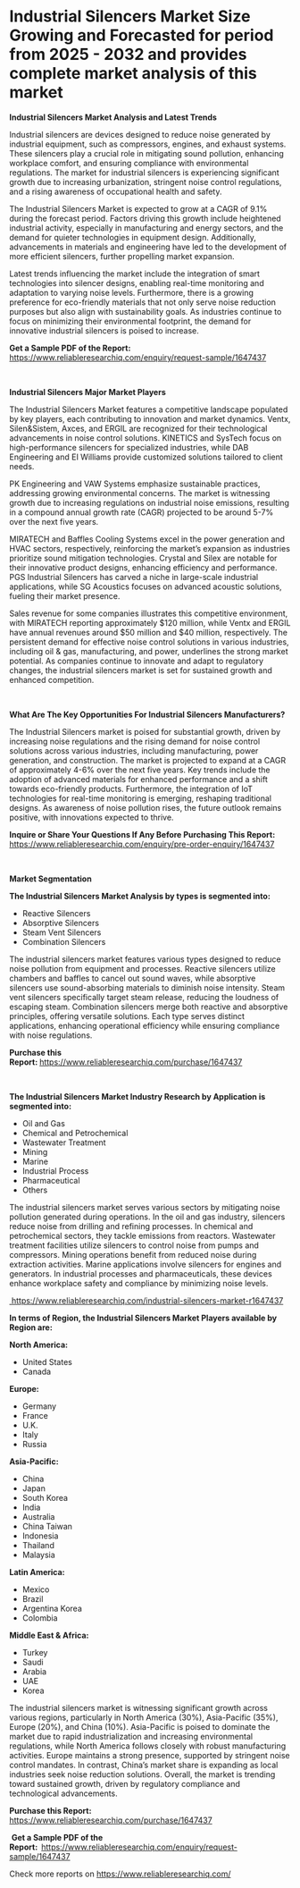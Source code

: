 <p><h1>Industrial Silencers Market Size Growing and Forecasted for period from 2025 - 2032 and provides complete market analysis of this market</h1></p><p><strong>Industrial Silencers Market Analysis and Latest Trends</strong></p>
<p><p>Industrial silencers are devices designed to reduce noise generated by industrial equipment, such as compressors, engines, and exhaust systems. These silencers play a crucial role in mitigating sound pollution, enhancing workplace comfort, and ensuring compliance with environmental regulations. The market for industrial silencers is experiencing significant growth due to increasing urbanization, stringent noise control regulations, and a rising awareness of occupational health and safety.</p><p>The Industrial Silencers Market is expected to grow at a CAGR of 9.1% during the forecast period. Factors driving this growth include heightened industrial activity, especially in manufacturing and energy sectors, and the demand for quieter technologies in equipment design. Additionally, advancements in materials and engineering have led to the development of more efficient silencers, further propelling market expansion.</p><p>Latest trends influencing the market include the integration of smart technologies into silencer designs, enabling real-time monitoring and adaptation to varying noise levels. Furthermore, there is a growing preference for eco-friendly materials that not only serve noise reduction purposes but also align with sustainability goals. As industries continue to focus on minimizing their environmental footprint, the demand for innovative industrial silencers is poised to increase.</p></p>
<p><strong>Get a Sample PDF of the Report:&nbsp;</strong> <a href="https://www.reliableresearchiq.com/enquiry/request-sample/1647437?utm_campaign=3570&utm_medium=2&utm_source=Github&utm_content=ia&utm_term=10042025&utm_id=industrial-silencers">https://www.reliableresearchiq.com/enquiry/request-sample/1647437</a></p>
<p>&nbsp;</p>
<p><strong>Industrial Silencers Major Market Players</strong></p>
<p><p>The Industrial Silencers Market features a competitive landscape populated by key players, each contributing to innovation and market dynamics. Ventx, Silen&Sistem, Axces, and ERGIL are recognized for their technological advancements in noise control solutions. KINETICS and SysTech focus on high-performance silencers for specialized industries, while DAB Engineering and EI Williams provide customized solutions tailored to client needs. </p><p>PK Engineering and VAW Systems emphasize sustainable practices, addressing growing environmental concerns. The market is witnessing growth due to increasing regulations on industrial noise emissions, resulting in a compound annual growth rate (CAGR) projected to be around 5-7% over the next five years.</p><p>MIRATECH and Baffles Cooling Systems excel in the power generation and HVAC sectors, respectively, reinforcing the market’s expansion as industries prioritize sound mitigation technologies. Crystal and Silex are notable for their innovative product designs, enhancing efficiency and performance. PGS Industrial Silencers has carved a niche in large-scale industrial applications, while SG Acoustics focuses on advanced acoustic solutions, fueling their market presence.</p><p>Sales revenue for some companies illustrates this competitive environment, with MIRATECH reporting approximately $120 million, while Ventx and ERGIL have annual revenues around $50 million and $40 million, respectively. The persistent demand for effective noise control solutions in various industries, including oil & gas, manufacturing, and power, underlines the strong market potential. As companies continue to innovate and adapt to regulatory changes, the industrial silencers market is set for sustained growth and enhanced competition.</p></p>
<p>&nbsp;</p>
<p><strong>What Are The Key Opportunities For Industrial Silencers Manufacturers?</strong></p>
<p><p>The Industrial Silencers market is poised for substantial growth, driven by increasing noise regulations and the rising demand for noise control solutions across various industries, including manufacturing, power generation, and construction. The market is projected to expand at a CAGR of approximately 4-6% over the next five years. Key trends include the adoption of advanced materials for enhanced performance and a shift towards eco-friendly products. Furthermore, the integration of IoT technologies for real-time monitoring is emerging, reshaping traditional designs. As awareness of noise pollution rises, the future outlook remains positive, with innovations expected to thrive.</p></p>
<p><strong>Inquire or Share Your Questions If Any Before Purchasing This Report:</strong> <a href="https://www.reliableresearchiq.com/enquiry/pre-order-enquiry/1647437?utm_campaign=3570&utm_medium=2&utm_source=Github&utm_content=ia&utm_term=10042025&utm_id=industrial-silencers">https://www.reliableresearchiq.com/enquiry/pre-order-enquiry/1647437</a></p>
<p>&nbsp;</p>
<p><strong>Market Segmentation</strong></p>
<p><strong>The Industrial Silencers Market Analysis by types is segmented into:</strong></p>
<p><ul><li>Reactive Silencers</li><li>Absorptive Silencers</li><li>Steam Vent Silencers</li><li>Combination Silencers</li></ul></p>
<p><p>The industrial silencers market features various types designed to reduce noise pollution from equipment and processes. Reactive silencers utilize chambers and baffles to cancel out sound waves, while absorptive silencers use sound-absorbing materials to diminish noise intensity. Steam vent silencers specifically target steam release, reducing the loudness of escaping steam. Combination silencers merge both reactive and absorptive principles, offering versatile solutions. Each type serves distinct applications, enhancing operational efficiency while ensuring compliance with noise regulations.</p></p>
<p><strong>Purchase this Report:&nbsp;</strong><a href="https://www.reliableresearchiq.com/purchase/1647437?utm_campaign=3570&utm_medium=2&utm_source=Github&utm_content=ia&utm_term=10042025&utm_id=industrial-silencers">https://www.reliableresearchiq.com/purchase/1647437</a></p>
<p>&nbsp;</p>
<p><strong>The Industrial Silencers Market Industry Research by Application is segmented into:</strong></p>
<p><ul><li>Oil and Gas</li><li>Chemical and Petrochemical</li><li>Wastewater Treatment</li><li>Mining</li><li>Marine</li><li>Industrial Process</li><li>Pharmaceutical</li><li>Others</li></ul></p>
<p><p>The industrial silencers market serves various sectors by mitigating noise pollution generated during operations. In the oil and gas industry, silencers reduce noise from drilling and refining processes. In chemical and petrochemical sectors, they tackle emissions from reactors. Wastewater treatment facilities utilize silencers to control noise from pumps and compressors. Mining operations benefit from reduced noise during extraction activities. Marine applications involve silencers for engines and generators. In industrial processes and pharmaceuticals, these devices enhance workplace safety and compliance by minimizing noise levels.</p></p>
<p><a href="https://www.reliableresearchiq.com/industrial-silencers-market-r1647437?utm_campaign=3570&utm_medium=2&utm_source=Github&utm_content=ia&utm_term=10042025&utm_id=industrial-silencers">&nbsp;https://www.reliableresearchiq.com/industrial-silencers-market-r1647437</a></p>
<p><strong>In terms of Region, the Industrial Silencers Market Players available by Region are:</strong></p>
<p>
    <p> <strong> North America: </strong>
        <ul>
            <li>United States</li>
            <li>Canada</li>
        </ul>
        </p> 
    <p> <strong> Europe: </strong>
        <ul>
            <li>Germany</li>
            <li>France</li>
            <li>U.K.</li>
            <li>Italy</li>
            <li>Russia</li>
        </ul>
        </p> 
    <p> <strong> Asia-Pacific: </strong>
        <ul>
            <li>China</li>
            <li>Japan</li>
            <li>South Korea</li>
            <li>India</li>
            <li>Australia</li>
            <li>China Taiwan</li>
            <li>Indonesia</li>
            <li>Thailand</li>
            <li>Malaysia</li>
        </ul>
        </p> 
    <p> <strong> Latin America: </strong>
        <ul>
            <li>Mexico</li>
            <li>Brazil</li>
            <li>Argentina Korea</li>
            <li>Colombia</li>
        </ul>
        </p> 
    <p> <strong> Middle East & Africa: </strong>
        <ul>
            <li>Turkey</li>
            <li>Saudi</li>
            <li>Arabia</li>
            <li>UAE</li>
            <li>Korea</li>
        </ul>
    </p>
    </p>
<p><p>The industrial silencers market is witnessing significant growth across various regions, particularly in North America (30%), Asia-Pacific (35%), Europe (20%), and China (10%). Asia-Pacific is poised to dominate the market due to rapid industrialization and increasing environmental regulations, while North America follows closely with robust manufacturing activities. Europe maintains a strong presence, supported by stringent noise control mandates. In contrast, China’s market share is expanding as local industries seek noise reduction solutions. Overall, the market is trending toward sustained growth, driven by regulatory compliance and technological advancements.</p></p>
<p><strong>Purchase this Report: </strong><a href="https://www.reliableresearchiq.com/purchase/1647437?utm_campaign=3570&utm_medium=2&utm_source=Github&utm_content=ia&utm_term=10042025&utm_id=industrial-silencers">https://www.reliableresearchiq.com/purchase/1647437</a></p>
<p>&nbsp;<strong>Get a Sample PDF of the Report:&nbsp;&nbsp;</strong><a href="https://www.reliableresearchiq.com/enquiry/request-sample/1647437?utm_campaign=3570&utm_medium=2&utm_source=Github&utm_content=ia&utm_term=10042025&utm_id=industrial-silencers">https://www.reliableresearchiq.com/enquiry/request-sample/1647437</a></p>
<p><strong></strong></p>
<p>Check more reports on <a href="https://www.reliableresearchiq.com/?utm_campaign=3570&utm_medium=2&utm_source=Github&utm_content=ia&utm_term=10042025&utm_id=industrial-silencers">https://www.reliableresearchiq.com/</a></p>